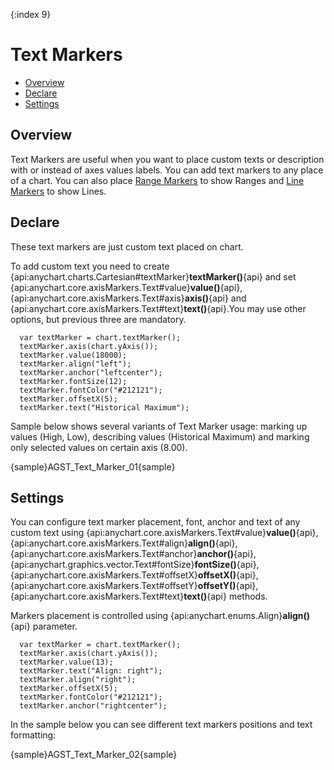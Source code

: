 {:index 9}
# Text Markers

* [Overview](#overview)
* [Declare](#declare)
* [Settings](#settings)

## Overview

Text Markers are useful when you want to place custom texts or description with or instead of axes values labels. You can add text markers to any place of a chart. You can also place [Range Markers](../Axes_and_Grids/Range_Markers) to show Ranges and [Line Markers](../Axes_and_Grids/Line_Markers) to show Lines.

## Declare

These text markers are just custom text placed on chart.

To add custom text you need to create {api:anychart.charts.Cartesian#textMarker}**textMarker()**{api} and set {api:anychart.core.axisMarkers.Text#value}**value()**{api}, {api:anychart.core.axisMarkers.Text#axis}**axis()**{api} and {api:anychart.core.axisMarkers.Text#text}**text()**{api}.You may use other options, but previous three are mandatory.

```
  var textMarker = chart.textMarker();
  textMarker.axis(chart.yAxis());
  textMarker.value(18000);
  textMarker.align("left");
  textMarker.anchor("leftcenter");
  textMarker.fontSize(12);
  textMarker.fontColor("#212121");
  textMarker.offsetX(5);
  textMarker.text("Historical Maximum");
```

Sample below shows several variants of Text Marker usage: marking up values (High, Low), describing values (Historical Maximum) and marking only selected values on certain axis (8.00).

{sample}AGST\_Text\_Marker\_01{sample}

## Settings

You can configure text marker placement, font, anchor and text of any custom text using {api:anychart.core.axisMarkers.Text#value}**value()**{api}, {api:anychart.core.axisMarkers.Text#align}**align()**{api}, {api:anychart.core.axisMarkers.Text#anchor}**anchor()**{api}, {api:anychart.graphics.vector.Text#fontSize}**fontSize()**{api}, {api:anychart.core.axisMarkers.Text#offsetX}**offsetX()**{api}, {api:anychart.core.axisMarkers.Text#offsetY}**offsetY()**{api}, {api:anychart.core.axisMarkers.Text#text}**text()**{api} methods.

Markers placement is controlled using {api:anychart.enums.Align}**align()**{api} parameter.

```
  var textMarker = chart.textMarker();
  textMarker.axis(chart.yAxis());
  textMarker.value(13);
  textMarker.text("Align: right");
  textMarker.align("right");
  textMarker.offsetX(5);
  textMarker.fontColor("#212121");
  textMarker.anchor("rightcenter");
```

In the sample below you can see different text markers positions and text formatting:

{sample}AGST\_Text\_Marker\_02{sample}

